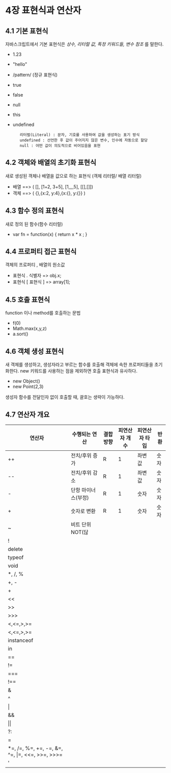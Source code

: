 # 4장 표현식과 연산자

## 4.1 기본 표현식

자바스크립트에서 기본 표현식은 *상수, 리터럴 값, 특정 키워드들, 변수 참조* 를 말한다.

- 1.23
- "hello"
- /pattern/ (정규 표현식)
- true
- false
- null
- this
- undefined 

         리터럴(Literal) : 문자, 기호를 사용하여 값을 생성하는 표기 방식
         undefined : 선언한 후 값이 주어지지 않은 변수, 인수에 자동으로 할당
         null : 어떤 값이 의도적으로 비어있음을 표현

## 4.2 객체와 배열의 초기화 표현식

새로 생성된 객체나 배열을 값으로 하는 표현식 (객체 리터럴/ 배열 리터럴)
- 배열 ==> ( [], [1+2, 3+5], [1,,,,5], [[],[]])
- 객체 ==> ( {},{x:2, y:4},{x:{}, y:{}} ) 

## 4.3 함수 정의 표현식
새로 정의 된 함수(함수 리터럴)
- var fn = function(x) { return x * x ; }
	
## 4.4 프로퍼티 접근 표현식
객체의 프로퍼티 , 배열의 원소값
- 표현식 . 식별자  => obj.x;
-  표현식 [ 표현식 ] => array[1];

## 4.5 호출 표현식
function 이나 method를 호출하는 문법
- f(0)
- Math.max(x,y,z)
- a.sort()

## 4.6 객체 생성 표현식
새 객체를 생성하고, 생성자라고 부르는 함수를 호출해 객체에 속한 프로퍼티들을 초기화한다.
new 키워드를 사용하는 점을 제외하면 호출 표현식과 유사하다.
- new Object()
- new Point(2,3)

생성자 함수를 전달인자 없이 호출할 때, 괄호는 생략이 가능하다.

## 4.7 연산자 개요

|연산자|수행되는 연산|결합방향|피연산자 개수|피연산자 타입|반환|
|----|----|----|----|----|----|
|++|전치/후위 증가|R|1|좌변 값|숫자|
|--|전치/후위 감소|R|1|좌변 값|숫자|
|-|단항 마이너스(부정)|R|1|숫자|숫자|
|+|숫자로 변환|R|1|숫자|숫자|
|~|비트 단위 NOT(닪|||||
|!||||||
|delete||||||
|typeof||||||
|void||||||
|*, /, %||||||
|+, -||||||
|+||||||
|<<||||||
|>>||||||
|>>>||||||
|<,<=,>,>=||||||
|<,<=,>,>=||||||
|instanceof||||||
|in||||||
|==||||||
|!=||||||
|===||||||
|!==||||||
|&||||||
|^||||||
|&#124;||||||
|&&||||||
|&#124;&#124;||||||
|?:||||||
|=||||||
|*=, /=, %=, +=, -=, &=, ^=, &#124;=, <<=, >>=, >>>=||||||
|'||||||

